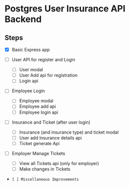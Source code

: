 # Postgres User Insurance API Backend

## Steps

- [x] Basic Express app
- [ ] User API for register and Login

  - [ ] User modal
  - [ ] User Add api for registration
  - [ ] Login api

- [ ] Employee Login

  - [ ] Employee modal
  - [ ] Employee add api
  - [ ] Employee login api

- [ ] Insurance and Ticket (after user login)

  - [ ] Insurance (and insurance type) and ticket modal
  - [ ] User add Insurance details api
  - [ ] Ticket generate Api

- [ ] Employer Manage Tickets

  - [ ] View all Tickets api (only for employer)
  - [ ] Make changes in Tickets

-     [ ] Miscellaneous Improvements
